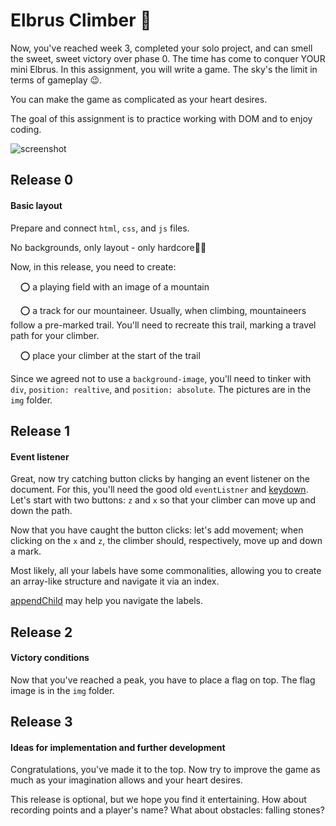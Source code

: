 # Elbrus Сlimber 🗻

Now, you've reached week 3, completed your solo project, and can smell the sweet, sweet victory over phase 0. The time has come to conquer YOUR mini Elbrus. In this assignment, you will write a game. The sky's the limit in terms of gameplay 😉. 

You can make the game as complicated as your heart desires.

The goal of this assignment is to practice working with DOM and to enjoy coding.

![screenshot](readme-assets/elbrus-climber.gif)

## Release 0
#### Basic layout

Prepare and connect `html`, `css`, and `js` files.

No backgrounds, only layout - only hardcore👹🤘


Now, in this release, you need to create:

    ⭕ a playing field with an image of a mountain

    ⭕ a track for our mountaineer. Usually, when climbing, mountaineers follow a pre-marked trail. You'll need to recreate this trail, marking a travel path for your climber.  

    ⭕ place your climber at the start of the trail

Since we agreed not to use a `background-image`, you'll need to tinker with `div`, `position: realtive`, and `position: absolute`. The pictures are in the `img` folder.


## Release 1
#### Event listener

Great, now try catching button clicks by hanging an event listener on the document. For this, you'll need the good old `eventListner` and [keydown](https://developer.mozilla.org/docs/Web/API/Element/keydown_event). Let's start with two buttons: `z` and `x` so that your climber can move up and down the path. 

Now that you have caught the button clicks: let's add movement; when clicking on the `x` and `z`, the climber should, respectively, move up and down a mark.

Most likely, all your labels have some commonalities, allowing you to create an array-like structure and navigate it via an index.

[appendChild](https://developer.mozilla.org/docs/Web/API/Node/appendChild) may help you navigate the labels.

## Release 2
#### Victory conditions

Now that you've reached a peak, you have to place a flag on top. The flag image is in the `img` folder.

## Release 3
#### Ideas for implementation and further development

Congratulations, you've made it to the top. Now try to improve the game as much as your imagination allows and your heart desires. 

This release is optional, but we hope you find it entertaining. How about recording points and a player's name? What about obstacles: falling stones? 
